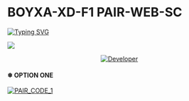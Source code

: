 # BOYXA-XD-F1 PAIR-WEB-SC

<a href="https://git.io/typing-svg"><img src="https://readme-typing-svg.demolab.com?font=Black+Ops+One&size=100&pause=1000&color=8A2BE2&center=true&width=1000&height=200&lines=F1-BOYXA-XD-WEB-PAIR" alt="Typing SVG" /></a>
  </div>
<a><img src='https://i.postimg.cc/q7sRgTNH/midkingowner.jpg'/></a>

<p align="center">
  <a href="https://github.com/Joshuamambo1"><img title="Developer" src="[https://i.postimg.cc/dtqvMVZ1/Boyxaxdwagrp.jpg?style=big-square&logo=github" /></a>
</p>






#### ❄  OPTION ONE
[![PAIR_CODE_1](https://img.shields.io/badge/PAIR_CODE_1-FF7700?style=for-the-badge&logo=matrix&logoColor=white&labelColor=000000)](https://boyxa-pair.onrender.com)






















